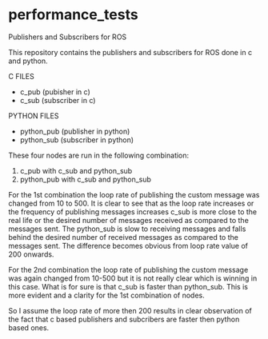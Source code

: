 # performance_tests
Publishers and Subscribers for ROS

This repository contains the publishers and subscribers for ROS done in c and python.

C FILES
  - c_pub (pubisher in c)
  - c_sub (subscriber in c)

PYTHON FILES
  - python_pub (publisher in python)
  - python_sub (subscriber in python)
  
These four nodes are run in the following combination:
  1. c_pub with c_sub and python_sub
  2. python_pub with c_sub and python_sub

For the 1st combination the loop rate of publishing the custom message was changed from 10 to 500. It is clear to see that
as the loop rate increases or the frequency of publishing messages increases c_sub is more close to the real life or the 
desired number of messages received as compared to the messages sent. The python_sub is slow to receiving messages and falls
behind the desired number of received messages as compared to the messages sent. The difference becomes obvious from loop rate
value of 200 onwards.

For the 2nd combination the loop rate of publishing the custom message was again changed from 10-500 but it is not really clear 
which is winning in this case. What is for sure is that c_sub is faster than python_sub. This is more evident and a clarity 
for the 1st combination of nodes. 

So I assume the loop rate of more then 200 results in clear observation of the fact that c based publishers and subcribers
are faster then python based ones.
